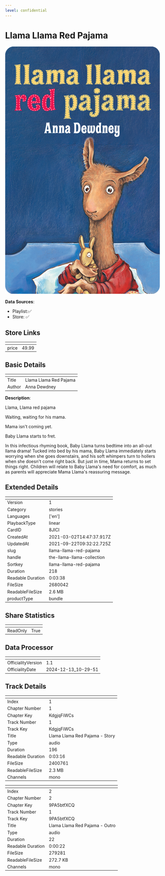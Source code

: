 ```yaml
---
level: confidential
---
```

# Llama Llama Red Pajama

![card_[8JlCI].png](../../img/cards/card_[8JlCI].png)

**Data Sources**: 

- Playlist:✅
- Store: ✅


## Store Links

| <!-- --> | <!-- --> |
| - | - |
| price | 49.99 |


## Basic Details

| <!-- --> | <!-- --> |
| - | - |
| Title | Llama Llama Red Pajama |
| Author | Anna Dewdney |

**Description**:

Llama, Llama red pajama
 
Waiting, waiting for his mama.
 
Mama isn't coming yet.

Baby Llama starts to fret.

In this infectious rhyming book, Baby Llama turns bedtime into an all-out llama drama! Tucked into bed by his mama, Baby Llama immediately starts worrying when she goes downstairs, and his soft whimpers turn to hollers when she doesn't come right back. But just in time, Mama returns to set things right. Children will relate to Baby Llama's need for comfort, as much as parents will appreciate Mama Llama's reassuring message.


## Extended Details

| <!-- --> | <!-- --> |
| - | - |
| Version | 1 |
| Category | stories |
| Languages | ['en'] |
| PlaybackType | linear |
| CardID | 8JlCI |
| CreatedAt | 2021-03-02T14:47:37.917Z |
| UpdatedAt | 2021-09-22T09:32:22.725Z |
| slug | llama-llama-red-pajama |
| handle | the-llama-llama-collection |
| Sortkey | llama-llama-red-pajama |
| Duration | 218 |
| Readable Duration | 0:03:38 |
| FileSize | 2680042 |
| ReadableFileSize | 2.6 MB |
| productType | bundle |


## Share Statistics

| <!-- --> | <!-- --> |
| - | - |
| ReadOnly | True |


## Data Processor

| <!-- --> | <!-- --> |
| - | - |
| OfficialityVersion | 1.1
| OfficialityDate | 2024-12-13_10-29-51


## Track Details

| <!-- --> | <!-- --> |
| - | - |
| Index | 1 |
| Chapter Number | 1 |
| Chapter Key | KdgjqFiWCs |
| Track Number | 1 |
| Track Key | KdgjqFiWCs |
| Title | Llama Llama Red Pajama - Story |
| Type | audio |
| Duration | 196 |
| Readable Duration | 0:03:16 |
| FileSize | 2400761 |
| ReadableFileSize | 2.3 MB |
| Channels | mono |

| <!-- --> | <!-- --> |
| - | - |
| Index | 2 |
| Chapter Number | 2 |
| Chapter Key | 9PA5btfXCQ |
| Track Number | 1 |
| Track Key | 9PA5btfXCQ |
| Title | Llama Llama Red Pajama - Outro |
| Type | audio |
| Duration | 22 |
| Readable Duration | 0:00:22 |
| FileSize | 279281 |
| ReadableFileSize | 272.7 KB |
| Channels | mono |

